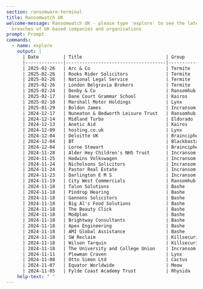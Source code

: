 ```yaml
---
section: ransomware-terminal
title: Ransomwatch UK
welcome-message: Ransomwatch UK - please type 'explore' to see the latest data
  breaches of UK-based companies and organisations
prompt: Prompt
commands:
  - name: explore
    output: |
      | Date         | Title                               | Group        |
      |--------------|-------------------------------------|-------------|
      | 2025-02-26   | Arc & Co                            | Termite      |
      | 2025-02-26   | Rooks Rider Solicitors              | Termite      |
      | 2025-02-26   | National Legal Service              | Termite      |
      | 2025-02-26   | London Belgravia Brokers            | Termite      |
      | 2025-02-24   | Denby & Co                          | Ransomhub    |
      | 2025-02-17   | Dane Court Grammar School           | Kairos       |
      | 2025-02-10   | Marshall Motor Holdings             | Lynx         |
      | 2025-01-29   | Boldon James                        | Incransom    |
      | 2024-12-17   | Nuneaton & Bedworth Leisure Trust   | Ransomhub    |
      | 2024-12-14   | Midland Turbo                       | Eldorado     |
      | 2024-12-13   | Anetic Aid                          | Kairos       |
      | 2024-12-09   | hosting.co.uk                       | Lynx         |
      | 2024-12-04   | Deloitte UK                         | Braincipher  |
      | 2024-12-04   | BT                                  | Blackbasta   |
      | 2024-12-04   | Lorne Stewart                       | Braincipher  |
      | 2024-11-28   | Alder Hey Children's NHS Trust      | Incransom    |
      | 2024-11-25   | Hadwins Volkswagen                  | Incransom    |
      | 2024-11-24   | Nicholsons Solicitors               | Incransom    |
      | 2024-11-24   | Pastor Real Estate                  | Incransom    |
      | 2024-11-23   | Darlington E M S                    | Incransom    |
      | 2024-11-19   | City West Commercials               | Ransomhub    |
      | 2024-11-18   | Talon Solutions                     | Bashe        |
      | 2024-11-18   | Pindrop Hearing                     | Bashe        |
      | 2024-11-18   | Gannons Solicitors                  | Bashe        |
      | 2024-11-18   | Big Al's Food Solutions             | Bashe        |
      | 2024-11-18   | The Beauty Click                    | Bashe        |
      | 2024-11-18   | Modplan                             | Bashe        |
      | 2024-11-18   | Brightway Consultants               | Bashe        |
      | 2024-11-18   | Apex Engineering                    | Bashe        |
      | 2024-11-18   | AMI Global Assistance               | Bashe        |
      | 2024-11-18   | SW Reclaim                          | Killsecurity |
      | 2024-11-18   | Wilson Tarquin                      | Killsecurity |
      | 2024-11-18   | The University and College Union    | Incransom    |
      | 2024-11-11   | Plowman Craven                      | Lynx         |
      | 2024-11-08   | Otto Simon Ltd                      | Cactus       |
      | 2024-11-07   | Equator Worldwide                   | Meow         |
      | 2024-11-05   | Fylde Coast Academy Trust           | Rhysida      |
    help-text: " "
---
```

